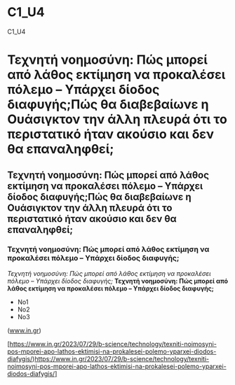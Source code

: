 # C1_U4
C1_U4
# Τεχνητή νοημοσύνη: Πώς μπορεί από λάθος εκτίμηση να προκαλέσει πόλεμο – Υπάρχει δίοδος διαφυγής;Πώς θα διαβεβαίωνε η Ουάσιγκτον την άλλη πλευρά ότι το περιστατικό ήταν ακούσιο και δεν θα επαναληφθεί;
## Τεχνητή νοημοσύνη: Πώς μπορεί από λάθος εκτίμηση να προκαλέσει πόλεμο – Υπάρχει δίοδος διαφυγής;Πώς θα διαβεβαίωνε η Ουάσιγκτον την άλλη πλευρά ότι το περιστατικό ήταν ακούσιο και δεν θα επαναληφθεί;
### Τεχνητή νοημοσύνη: Πώς μπορεί από λάθος εκτίμηση να προκαλέσει πόλεμο – Υπάρχει δίοδος διαφυγής;
*Τεχνητή νοημοσύνη: Πώς μπορεί από λάθος εκτίμηση να προκαλέσει πόλεμο – Υπάρχει δίοδος διαφυγής;*
**Τεχνητή νοημοσύνη: Πώς μπορεί από λάθος εκτίμηση να προκαλέσει πόλεμο – Υπάρχει δίοδος διαφυγής;**
* No1
* No2
* No3

(www.in.gr)

[https://www.in.gr/2023/07/29/b-science/technology/texniti-noimosyni-pos-mporei-apo-lathos-ektimisi-na-prokalesei-polemo-yparxei-diodos-diafygis/)https://www.in.gr/2023/07/29/b-science/technology/texniti-noimosyni-pos-mporei-apo-lathos-ektimisi-na-prokalesei-polemo-yparxei-diodos-diafygis/]
